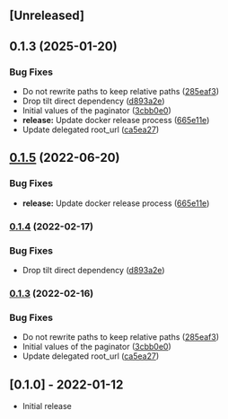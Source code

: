 ## [Unreleased]

## 0.1.3 (2025-01-20)


### Bug Fixes

* Do not rewrite paths to keep relative paths ([285eaf3](https://github.com/pusewicz/statique/commit/285eaf3446d7de2dba4fc3b55e7dd87b16092a04))
* Drop tilt direct dependency ([d893a2e](https://github.com/pusewicz/statique/commit/d893a2e847e6317e6e7b80d1179ecd966e1bfc3a))
* Initial values of the paginator ([3cbb0e0](https://github.com/pusewicz/statique/commit/3cbb0e0d680cae38e8cc65cde1299d0fca18a601))
* **release:** Update docker release process ([665e11e](https://github.com/pusewicz/statique/commit/665e11e0a5b08ff94c5a96332961c98c3f5e5ce9))
* Update delegated root_url ([ca5ea27](https://github.com/pusewicz/statique/commit/ca5ea273d9e636ed0481fa36fc298769a8697e95))

## [0.1.5](https://github.com/pusewicz/statique/compare/v0.1.4...v0.1.5) (2022-06-20)


### Bug Fixes

* **release:** Update docker release process ([665e11e](https://github.com/pusewicz/statique/commit/665e11e0a5b08ff94c5a96332961c98c3f5e5ce9))

### [0.1.4](https://github.com/pusewicz/statique/compare/v0.1.3...v0.1.4) (2022-02-17)


### Bug Fixes

* Drop tilt direct dependency ([d893a2e](https://github.com/pusewicz/statique/commit/d893a2e847e6317e6e7b80d1179ecd966e1bfc3a))

### [0.1.3](https://github.com/pusewicz/statique/compare/v0.1.1...v0.1.3) (2022-02-16)


### Bug Fixes

* Do not rewrite paths to keep relative paths ([285eaf3](https://github.com/pusewicz/statique/commit/285eaf3446d7de2dba4fc3b55e7dd87b16092a04))
* Initial values of the paginator ([3cbb0e0](https://github.com/pusewicz/statique/commit/3cbb0e0d680cae38e8cc65cde1299d0fca18a601))
* Update delegated root_url ([ca5ea27](https://github.com/pusewicz/statique/commit/ca5ea273d9e636ed0481fa36fc298769a8697e95))

## [0.1.0] - 2022-01-12

- Initial release
